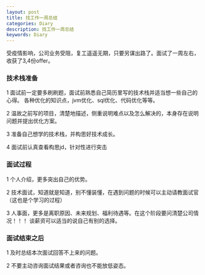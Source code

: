 ```yaml
---
layout: post
title: 找工作一周总结
categories: Diary
description: 找工作一周总结
keywords: Diary
---
```

受疫情影响，公司业务受阻，复工遥遥无期，只要另谋出路了。面试了一周左右，收获了3,4份offer。

### 技术栈准备
1 面试前一定要多刷刷题，面试前熟悉自己简历里写的技术栈并适当想一些自己的心得。
各种优化的知识点，jvm优化、sql优化、代码优化等等。

2 温故之前写的项目，清楚地描述，侧重说明难点以及怎么解决的，本身存在说明问题并提出优化方案。

3 准备自己想学的技术栈，并构思好技术成长。

4 面试前认真查看构思jd，针对性进行突击

### 面试过程
1 个人介绍，更多突出自己的优势。

2 技术面试，知道就是知道，别不懂装懂，在遇到问题的时候可以主动请教面试官（这也是个学习的过程）

3 人事面，更多是离职原因、未来规划、福利待遇等。在这个阶段要问清楚公司情况！！！
谈薪资可以适当的说自己有别的选择。

### 面试结束之后
1 及时总结本次面试回答不上来的问题。

2 不要主动咨询面试结果或者咨询也不能放低姿态。

